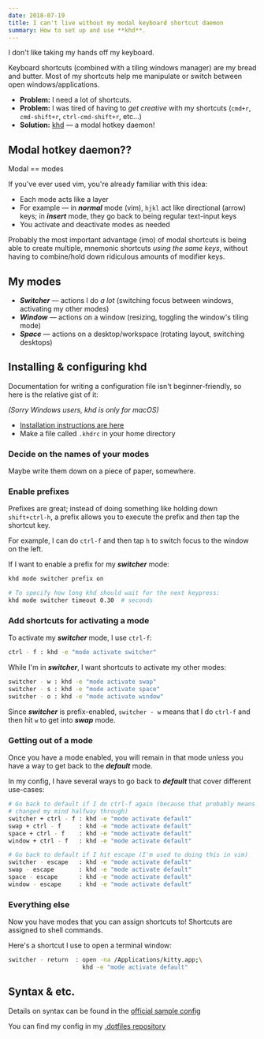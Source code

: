 ```yaml
---
date: 2018-07-19
title: I can't live without my modal keyboard shortcut daemon
summary: How to set up and use **khd**.
---
```


I don't like taking my hands off my keyboard.

Keyboard shortcuts (combined with a tiling windows manager) are my bread and
butter. Most of my shortcuts help me manipulate or switch between open
windows/applications.

- **Problem:** I need a lot of shortcuts.
- **Problem:** I was tired of having to _get creative_ with my shortcuts
  (`cmd+r`, `cmd-shift+r`, `ctrl-cmd-shift+r`, etc...)
- **Solution:** [khd](https://github.com/koekeishiya/khd) — a modal hotkey daemon!

## Modal hotkey daemon??

Modal == modes

If you've ever used vim, you're already familiar with this idea:

- Each mode acts like a layer
- For example — in **_normal_** mode (vim), `hjkl` act like directional (arrow)
  keys; in **_insert_** mode, they go back to being regular text-input keys
- You activate and deactivate modes as needed

Probably the most important advantage (imo) of modal shortcuts is being able to
create multiple, mnemonic shortcuts _using the same keys_, without having to
combine/hold down ridiculous amounts of modifier keys.

## My modes

- **_Switcher_** — actions I do _a lot_ (switching focus between
  windows, activating my other modes)
- **_Window_** — actions on a window (resizing, toggling the window's tiling
  mode)
- **_Space_** — actions on a desktop/workspace (rotating layout, switching
  desktops)

## Installing & configuring khd

Documentation for writing a configuration file isn't beginner-friendly,
so here is the relative gist of it:

_(Sorry Windows users, khd is only for macOS)_

- [Installation instructions are here](https://github.com/koekeishiya/khd#install)
- Make a file called `.khdrc` in your home directory

### Decide on the names of your modes

Maybe write them down on a piece of paper, somewhere.

### Enable prefixes

Prefixes are great; instead of doing something like holding down `shift+ctrl-h`,
a prefix allows you to execute the prefix and _then_ tap the shortcut key.

For example, I can do `ctrl-f` and then tap `h` to switch focus to the window
on the left.

If I want to enable a prefix for my **_switcher_** mode:

```bash
khd mode switcher prefix on

# To specify how long khd should wait for the next keypress:
khd mode switcher timeout 0.30  # seconds
```

### Add shortcuts for activating a mode

To activate my **_switcher_** mode, I use `ctrl-f`:

```bash
ctrl - f : khd -e "mode activate switcher"
```

While I'm in **_switcher_**, I want shortcuts to activate my other modes:

```bash
switcher - w : khd -e "mode activate swap"
switcher - s : khd -e "mode activate space"
switcher - o : khd -e "mode activate window"
```

Since **_switcher_** is prefix-enabled, `switcher - w` means that I do `ctrl-f`
and then hit `w` to get into **_swap_** mode.

### Getting out of a mode

Once you have a mode enabled, you will remain in that mode unless you have a way
to get back to the **_default_** mode.

In my config, I have several ways to go back to **_default_** that cover
different use-cases:

```bash
# Go back to default if I do ctrl-f again (because that probably means that I
# changed my mind halfway through)
switcher + ctrl - f : khd -e "mode activate default"
swap + ctrl - f     : khd -e "mode activate default"
space + ctrl - f    : khd -e "mode activate default"
window + ctrl - f   : khd -e "mode activate default"

# Go back to default if I hit escape (I'm used to doing this in vim)
switcher - escape   : khd -e "mode activate default"
swap - escape       : khd -e "mode activate default"
space - escape      : khd -e "mode activate default"
window - escape     : khd -e "mode activate default"
```

### Everything else

Now you have modes that you can assign shortcuts to! Shortcuts are assigned to
shell commands.

Here's a shortcut I use to open a terminal window:

```bash
switcher - return  : open -na /Applications/kitty.app;\
                     khd -e "mode activate default"
```

## Syntax & etc.

Details on syntax can be found in the [official sample config](https://github.com/koekeishiya/khd/blob/master/examples/khdrc)

You can find my config in my [.dotfiles repository](https://github.com/atrnh/.dotfiles/blob/master/.khdrc)
